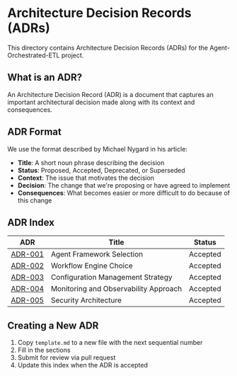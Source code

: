 # Architecture Decision Records (ADRs)

This directory contains Architecture Decision Records (ADRs) for the Agent-Orchestrated-ETL project.

## What is an ADR?

An Architecture Decision Record (ADR) is a document that captures an important architectural decision made along with its context and consequences.

## ADR Format

We use the format described by Michael Nygard in his article:

- **Title**: A short noun phrase describing the decision
- **Status**: Proposed, Accepted, Deprecated, or Superseded
- **Context**: The issue that motivates the decision
- **Decision**: The change that we're proposing or have agreed to implement
- **Consequences**: What becomes easier or more difficult to do because of this change

## ADR Index

| ADR | Title | Status |
|-----|-------|--------|
| [ADR-001](001-agent-framework-selection.md) | Agent Framework Selection | Accepted |
| [ADR-002](002-workflow-engine-choice.md) | Workflow Engine Choice | Accepted |
| [ADR-003](003-configuration-management.md) | Configuration Management Strategy | Accepted |
| [ADR-004](004-monitoring-approach.md) | Monitoring and Observability Approach | Accepted |
| [ADR-005](005-security-architecture.md) | Security Architecture | Accepted |

## Creating a New ADR

1. Copy `template.md` to a new file with the next sequential number
2. Fill in the sections
3. Submit for review via pull request
4. Update this index when the ADR is accepted